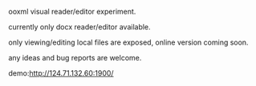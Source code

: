 ooxml visual reader/editor experiment.

currently only docx reader/editor available.

only viewing/editing local files are exposed, online version coming soon.

any ideas and bug reports are welcome.

demo:http://124.71.132.60:1900/


